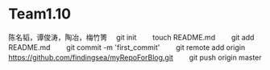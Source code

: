 # Team1.10
陈名韬，谭俊涛，陶冶，梅竹箐
　git init
　　touch README.md
　　git add README.md
　　git commit -m 'first_commit'
　　git remote add origin https://github.com/findingsea/myRepoForBlog.git
　　git push origin master
